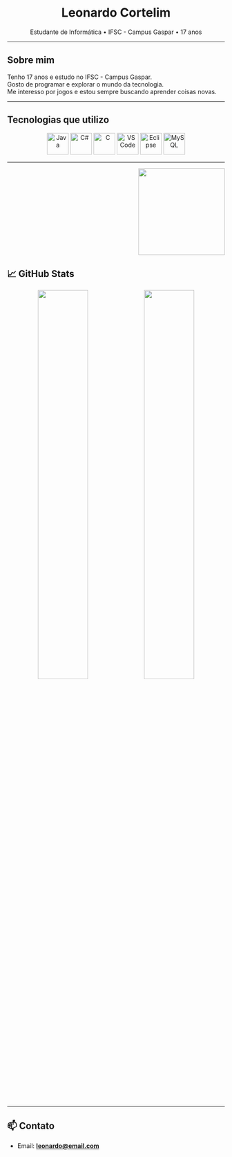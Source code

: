 
<h1 align="center">Leonardo Cortelim</h1>

<p align="center">
  Estudante de Informática • IFSC - Campus Gaspar • 17 anos
</p>

---

## Sobre mim

Tenho 17 anos e estudo no IFSC - Campus Gaspar.  
Gosto de programar e explorar o mundo da tecnologia.  
Me interesso por jogos e estou sempre buscando aprender coisas novas.

---

## Tecnologias que utilizo

<p align="center">
  <img src="https://cdn.jsdelivr.net/gh/devicons/devicon/icons/java/java-original.svg" width="50" alt="Java"/>
  <img src="https://cdn.jsdelivr.net/gh/devicons/devicon/icons/csharp/csharp-original.svg" width="50" alt="C#"/>
  <img src="https://cdn.jsdelivr.net/gh/devicons/devicon/icons/c/c-original.svg" width="50" alt="C"/>
  <img src="https://cdn.jsdelivr.net/gh/devicons/devicon/icons/vscode/vscode-original.svg" width="50" alt="VS Code"/>
  <img src="https://cdn.jsdelivr.net/gh/devicons/devicon/icons/eclipse/eclipse-original.svg" width="50" alt="Eclipse"/>
  <img src="https://cdn.jsdelivr.net/gh/devicons/devicon/icons/mysql/mysql-original.svg" width="50" alt="MySQL"/>
</p>

---

<p align="right">
  <img src="https://github.com/user-attachments/assets/d61dc993-11c2-44e6-9333-1eb05af67ffc" width="200" height="200" />
</p>


## 📈 GitHub Stats

<p align="center">
  <img src="https://github-readme-stats.vercel.app/api?username=leonardocortelim&show_icons=true&theme=radical" width="48%" />
  <img src="https://github-readme-stats.vercel.app/api/top-langs/?username=leonardocortelim&layout=compact&theme=radical" width="48%" />
</p>

---

## 📫 Contato

- Email: **leonardo@email.com**



